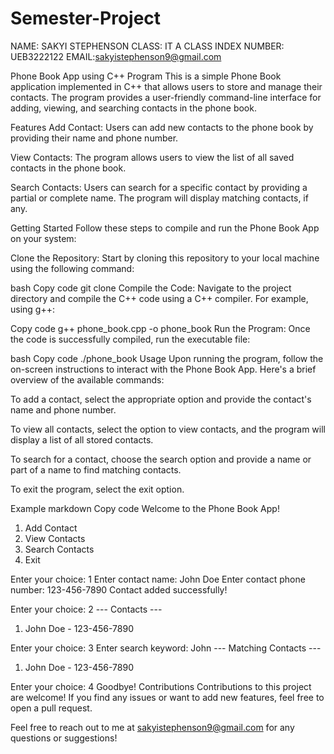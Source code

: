 # Semester-Project
NAME: SAKYI STEPHENSON
CLASS: IT A CLASS
INDEX NUMBER: UEB3222122
EMAIL:sakyistephenson9@gmail.com




Phone Book App using C++ Program
This is a simple Phone Book application implemented in C++ that allows users to store and manage their contacts. The program provides a user-friendly command-line interface for adding, viewing, and searching contacts in the phone book.

Features
Add Contact: Users can add new contacts to the phone book by providing their name and phone number.

View Contacts: The program allows users to view the list of all saved contacts in the phone book.

Search Contacts: Users can search for a specific contact by providing a partial or complete name. The program will display matching contacts, if any.

Getting Started
Follow these steps to compile and run the Phone Book App on your system:

Clone the Repository: Start by cloning this repository to your local machine using the following command:

bash
Copy code
git clone <repository-url>
Compile the Code: Navigate to the project directory and compile the C++ code using a C++ compiler. For example, using g++:

Copy code
g++ phone_book.cpp -o phone_book
Run the Program: Once the code is successfully compiled, run the executable file:

bash
Copy code
./phone_book
Usage
Upon running the program, follow the on-screen instructions to interact with the Phone Book App. Here's a brief overview of the available commands:

To add a contact, select the appropriate option and provide the contact's name and phone number.

To view all contacts, select the option to view contacts, and the program will display a list of all stored contacts.

To search for a contact, choose the search option and provide a name or part of a name to find matching contacts.

To exit the program, select the exit option.

Example
markdown
Copy code
Welcome to the Phone Book App!

1. Add Contact
2. View Contacts
3. Search Contacts
4. Exit

Enter your choice: 1
Enter contact name: John Doe
Enter contact phone number: 123-456-7890
Contact added successfully!

Enter your choice: 2
--- Contacts ---
1. John Doe - 123-456-7890

Enter your choice: 3
Enter search keyword: John
--- Matching Contacts ---
1. John Doe - 123-456-7890

Enter your choice: 4
Goodbye!
Contributions
Contributions to this project are welcome! If you find any issues or want to add new features, feel free to open a pull request.

Feel free to reach out to me at sakyistephenson9@gmail.com for any questions or suggestions!




